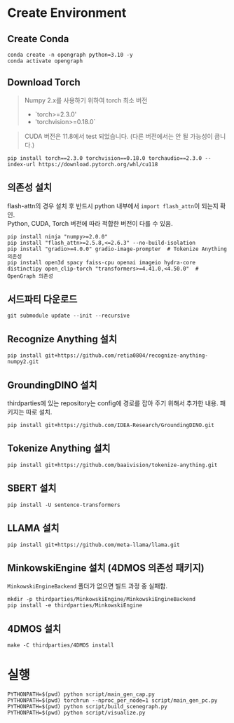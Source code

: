 # Create Environment

## Create Conda

```
conda create -n opengraph python=3.10 -y
conda activate opengraph
```

## Download Torch

> Numpy 2.x를 사용하기 위하여 torch 최소 버전
>
> - `torch>=2.3.0'
> - 'torchvision>=0.18.0`

> CUDA 버전은 11.8에서 test 되었습니다. (다른 버전에서는 안 될 가능성이 큽니다.)

```
pip install torch==2.3.0 torchvision==0.18.0 torchaudio==2.3.0 --index-url https://download.pytorch.org/whl/cu118
```

## 의존성 설치

flash-attn의 경우 설치 후 반드시 python 내부에서 `import flash_attn`이 되는지 확인.  
Python, CUDA, Torch 버전에 따라 적합한 버전이 다를 수 있음.

```
pip install ninja "numpy>=2.0.0"
pip install "flash_attn>=2.5.8,<=2.6.3" --no-build-isolation
pip install "gradio>=4.0.0" gradio-image-prompter  # Tokenize Anything 의존성
pip install open3d spacy faiss-cpu openai imageio hydra-core distinctipy open_clip-torch "transformers>=4.41.0,<4.50.0"  # OpenGraph 의존성
```

## 서드파티 다운로드

```
git submodule update --init --recursive
```

## Recognize Anything 설치

```
pip install git+https://github.com/retia0804/recognize-anything-numpy2.git
```

## GroundingDINO 설치

thirdparties에 있는 repository는 config에 경로를 잡아 주기 위해서 추가한 내용. 패키지는 따로 설치.

```
pip install git+https://github.com/IDEA-Research/GroundingDINO.git
```

## Tokenize Anything 설치

```
pip install git+https://github.com/baaivision/tokenize-anything.git
```

## SBERT 설치

```
pip install -U sentence-transformers
```

## LLAMA 설치

```
pip install git+https://github.com/meta-llama/llama.git
```

## MinkowskiEngine 설치 (4DMOS 의존성 패키지)

`MinkowskiEngineBackend` 폴더가 없으면 빌드 과정 중 실패함.

```
mkdir -p thirdparties/MinkowskiEngine/MinkowskiEngineBackend
pip install -e thirdparties/MinkowskiEngine
```

## 4DMOS 설치

```
make -C thirdparties/4DMOS install
```

# 실행

```
PYTHONPATH=$(pwd) python script/main_gen_cap.py
PYTHONPATH=$(pwd) torchrun --nproc_per_node=1 script/main_gen_pc.py
PYTHONPATH=$(pwd) python script/build_scenegraph.py
PYTHONPATH=$(pwd) python script/visualize.py
```
